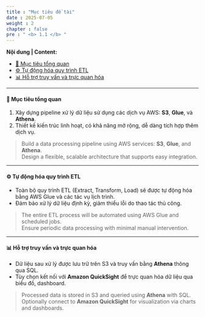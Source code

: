 ```yaml
---
title : "Mục tiêu đề tài"
date : 2025-07-05
weight : 2
chapter : false
pre : " <b> 1.1 </b> "
---
```


**Nội dung | Content:**
- [🎯 Mục tiêu tổng quan](#-mục-tiêu-tổng-quan)
- [⚙️ Tự động hóa quy trình ETL](#️-tự-động-hóa-quy-trình-etl)
- [📊 Hỗ trợ truy vấn và trực quan hóa](#-hỗ-trợ-truy-vấn-và-trực-quan-hóa)

---

#### 🎯 Mục tiêu tổng quan  

1. Xây dựng pipeline xử lý dữ liệu sử dụng các dịch vụ AWS: **S3**, **Glue**, và **Athena**.  
2. Thiết kế kiến trúc linh hoạt, có khả năng mở rộng, dễ dàng tích hợp thêm dịch vụ.

> Build a data processing pipeline using AWS services: **S3**, **Glue**, and **Athena**.  
> Design a flexible, scalable architecture that supports easy integration.

---

#### ⚙️ Tự động hóa quy trình ETL  

- Toàn bộ quy trình ETL (Extract, Transform, Load) sẽ được tự động hóa bằng AWS Glue và các tác vụ lịch trình.
- Đảm bảo xử lý dữ liệu định kỳ, giảm thiểu lỗi do thao tác thủ công.

> The entire ETL process will be automated using AWS Glue and scheduled jobs.  
> Ensure periodic data processing with minimal manual intervention.

---

#### 📊 Hỗ trợ truy vấn và trực quan hóa  

- Dữ liệu sau xử lý được lưu trữ trên S3 và truy vấn bằng **Athena** thông qua SQL.
- Tùy chọn kết nối với **Amazon QuickSight** để trực quan hóa dữ liệu qua biểu đồ, dashboard.

> Processed data is stored in S3 and queried using **Athena** with SQL.  
> Optionally connect to **Amazon QuickSight** for visualization via charts and dashboards.
